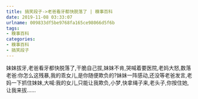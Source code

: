 ```yaml
---
title: 搞笑段子->老爸看牙都快脱落了 | 糗事百科
date: 2019-11-08 03:33:07
urlname: 009833df5be9768fa165ce98066d5f6b
tags: 
- 糗事百科
categories:
- 糗事百科
- 搞笑段子
---
```

妹妹拔牙,老爸看牙都快脱落了,干脆自己拔,妹妹不肯,哭喊着要医院,老妈大怒,数落老爸:你怎么这残暴,我的乖女儿,是你随便欺负的?妹妹一阵感动,还没等老爸发言,老妈一下抓住妹妹,大喊:我的女儿,只能让我欺负,小梦,快拿绳子来,老头子,你按住她,让我来拔……


